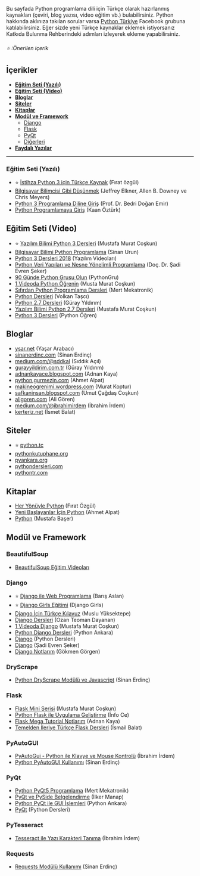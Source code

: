 Bu sayfada Python programlama dili için Türkçe olarak hazırlanmış kaynakları (çeviri, blog yazısı, video eğitim vb.) bulabilirsiniz. Python hakkında aklınıza takılan sorular varsa [Python Türkiye](https://www.facebook.com/groups/PythonTurkiye/) Facebook grubuna katılabilirsiniz.
Eğer sizde yeni Türkçe kaynaklar eklemek istiyorsanız Katkıda Bulunma Rehberindeki adımları izleyerek ekleme yapabilirsiniz.
###### :star: :Önerilen içerik

## İçerikler
* **[Eğitim Seti (Yazılı)](#eğitim-seti-yazılı)**  
* **[Eğitim Seti (Video)](#eğitim-seti-video)**  
* **[Bloglar](#bloglar)**
* **[Siteler](#siteler)**
* **[Kitaplar](#kitaplar)**
* **[Modül ve Framework](#modül-ve-framework)**
  * [Django](#django)
  * [Flask](#flask)
  * [PyQt](#pyqt)
  * [Diğerleri](#diğer)
* **[Faydalı Yazılar](#faydalı-yazılar)**
  
- - -

### Eğitim Seti (Yazılı)
* :star: [İstihza Python 3 için Türkçe Kaynak](https://belgeler.yazbel.com/python-istihza/) (Fırat özgül)
* [Bilgisayar Bilimcisi Gibi Düşünmek](https://erdiyar.files.wordpress.com/2010/03/bbgd_pio.pdf) (Jeffrey Elkner, Allen B. Downey ve Chris Meyers)
* [Python 3 Programlama Diline Giriş](http://www.bedriemir.com/Python/content.html) (Prof. Dr. Bedri Doğan Emir)
* [Python Programlamaya Giriş](http://www.veridefteri.com/category/python-giris/) (Kaan Öztürk)


## Eğitim Seti (Video)
* :star: [Yazılım Bilimi Python 3 Dersleri](https://www.youtube.com/playlist?list=PLIHume2cwmHehcxQE1XZieL21syR3m3tR) (Mustafa Murat Coşkun)
* [Bilgisayar Bilimi Python Programlama](https://www.youtube.com/playlist?list=PLv5gvG08kLQekD20hqte2ptaV-O_QKybV) (Sinan Urun)
* [Python 3 Dersleri 2018](https://www.youtube.com/playlist?list=PLmvShhBbNYrTkzcj-darhclgS15EeVQXX) (Yazılım Videoları)
* [Python Veri Yapıları ve Nesne Yönelimli Programlama](https://www.youtube.com/playlist?list=PLh9ECzBB8tJOoFYmIIiwFjgXDCD9uiD_i) (Doç. Dr. Şadi Evren Şeker)
* [90 Günde Python Grusu Olun](https://www.youtube.com/playlist?list=PLQgPjfd_0IIOIzqkheiR_-3GsgK73m3Bo) (PythonGru)
* [1 Videoda Python Öğrenin](https://www.youtube.com/watch?v=tvvEqvyh_Vw) (Musta Murat Coşkun)
* [Sıfırdan Python Programlama Dersleri](https://www.youtube.com/playlist?list=PLK6Whnd55IH5i1klkNSBDasIaO77l-Bm9) (Mert Mekatronik)
* [Python Dersleri](https://www.youtube.com/playlist?list=PLPa55dyKM2F14v3vXVXu7cYVcrBiRXcpo) (Volkan Taşcı)
* [Python 2.7 Dersleri](https://www.youtube.com/user/gryyldrm/videos) (Güray Yıldırım)
* [Yazılım Bilimi Python 2.7 Dersleri](https://www.youtube.com/playlist?list=PLIHume2cwmHexfRjgCeV3yck3pw0M2gow) (Mustafa Murat Coşkun)
* [Python 3 Dersleri](https://www.youtube.com/playlist?list=PLP6Cnd5VHAi5M0NvHDfsQaokaw_4kPAEu) (Python Öğren)


## Bloglar
* [ysar.net](http://ysar.net) (Yaşar Arabacı)
* [sinanerdinc.com](https://www.sinanerdinc.com/) (Sinan Erdinç)
* [medium.com/@sddkal](https://medium.com/@sddkal) (Sıddık Açıl)
* [gurayyildirim.com.tr](https://www.gurayyildirim.com.tr) (Güray Yıldırım)
* [adnankayace.blogspot.com](https://adnankayace.blogspot.com) (Adnan Kaya)
* [python.gurmezin.com](http://python.gurmezin.com) (Ahmet Alpat)
* [makineogrenimi.wordpress.com](https://makineogrenimi.wordpress.com/) (Murat Koptur)
* [safkaninsan.blogspot.com](http://safkaninsan.blogspot.com/) (Umut Çağdaş Coşkun)
* [aligoren.com](https://aligoren.com/) (Ali Gören)
* [medium.com/@ibrahimirdem](https://medium.com/@ibrahimirdem) (İbrahim İrdem)
* [kerteriz.net](https://kerteriz.net/etiket/python/) (İsmet Balat)


## Siteler
* :star: [python.tc](https://www.python.tc)
* [pythonkutuphane.org](http://pythonkutuphane.org/)
* [pyankara.org](http://pyankara.org)
* [pythondersleri.com](http://www.pythondersleri.com)
* [pythontr.com](https://www.pythontr.com)


## Kitaplar
* [Her Yönüyle Python](https://www.kitapyurdu.com/kitap/her-yonuyle-python-ozel-basim/312293.html&manufacturer_id=21036) (Fırat Özgül)
* [Yeni Başlayanlar İçin Python](https://www.idefix.com/Kitap/Yeni-Baslayanlar-Icin-Python/Egitim-Basvuru/Bilgisayar/urunno=0000000694609?gclid=CjwKCAiA8rnfBRB3EiwAhrhBGvtC3-OQEYO058lov4qtFRvJ5hyM1XbF80JosZXy4SBKxn1nGtQKoBoC33EQAvD_BwE) (Ahmet Alpat)
* [Python](https://www.dr.com.tr/Kitap/Python/Egitim-Basvuru/Bilgisayar/urunno=0000000397294) (Mustafa Başer)

## Modül ve Framework

### BeautifulSoup
* [BeautifulSoup Eğitim Videoları](https://www.sinanerdinc.com/python-beautifulsoup-egitim-videolari)

### Django
* :star: [Django ile Web Programlama](https://www.youtube.com/playlist?list=PLPrHLaayVkhny4WRNp05C1qRl1Aq3Wswh) (Barış Aslan)
* :star: [Django Girls Eğitimi](https://tutorial.djangogirls.org/tr/) (Django Girls)
* [Django İçin Türkçe Kılavuz](https://www.djangoturkiye.com/static/django.pdf) (Muslu Yüksektepe)
* [Django Dersleri](https://www.youtube.com/playlist?list=PLCqztCiWHkqH0x6c-1FlnCo0jQ7G8fBp1) (Ozan Teoman Dayanan)
* [1 Videoda Django](https://www.youtube.com/watch?v=QAVoXJtQ9QM) (Mustafa Murat Coşkun)
* [Python Django Dersleri](https://www.youtube.com/playlist?list=PLkdAmtKHWw52tPm-pgEZ2hPjW0ZUaPrln) (Python Ankara)
* [Django](http://www.pythondersleri.com/p/django-egitim-serisi.html) (Python Dersleri)
* [Django](https://www.youtube.com/playlist?list=PLcb5ECgpt3MLLTlG0hZLRDzJBe4Nu3sQd) (Şadi Evren Şeker)
* [Django Notlarım](https://gokmengorgen.net/django-notes/) (Gökmen Görgen)

### DryScrape
* [Python DryScrape Modülü ve Javascript](https://www.sinanerdinc.com/python-dryscrape-modulu-ve-javascript) (Sinan Erdinç)

### Flask
* [Flask Mini Serisi](https://www.youtube.com/playlist?list=PLIHume2cwmHfDUQ2t6f-Q7VCBvNSEAMAS) (Mustafa Murat Coşkun)
* [Python Flask ile Uygulama Geliştirme](https://www.youtube.com/playlist?list=PLJVAfYc7XqEIqEjC70lVlXhR5Kl_mvFac) (İnfo Ce)
* [Flask Mega Tutorial Notlarım](https://adnankayace.blogspot.com/p/flask.html) (Adnan Kaya)
* [Temelden İleriye Türkçe Flask Dersleri](https://kerteriz.net/temelden-ileriye-turkce-flask-dersleri/) (İsmail Balat)

### PyAutoGUI
* [PyAutoGui - Python ile Klavye ve Mouse Kontrolü](https://medium.com/@ibrahimirdem/python-ile-klavye-ve-fare-kontrol%C3%BC-pyautogui-6da4eb31b269) (İbrahim İrdem)
* [Python PyAutoGUI Kullanımı](https://www.sinanerdinc.com/python-pyautogui-modulu-kullanimi) (Sinan Erdinç)

### PyQt
* [Python PyQt5 Programlama](https://www.youtube.com/playlist?list=PLK6Whnd55IH5rbIrl61H2l-560LddyHO5) (Mert Mekatronik)
* [PyQt ve PySide Belgelendirme](https://blog.manap.se/pyqt/) (İlker Manap)
* [Python PyQt ile GUI İşlemleri](https://www.youtube.com/playlist?list=PLcb5ECgpt3MIAZn1eKNXxPrgBWlzwVVII) (Python Ankara)
* [PyQt](http://www.pythondersleri.com/p/pyqt.html) (Python Dersleri)

### PyTesseract
* [Tesseract ile Yazı Karakteri Tanıma](https://medium.com/@ibrahimirdem/tesseract-ile-yaz%C4%B1-karakteri-tan%C4%B1ma-python-8ca5e746951) (İbrahim İrdem)

### Requests
* [Requests Modülü Kullanımı](https://www.youtube.com/watch?v=3yLrXiZEsBg) (Sinan Erdinç)


